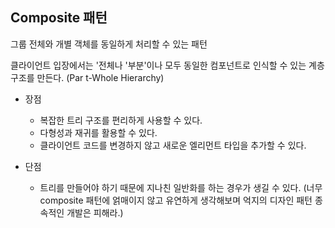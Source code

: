 ## Composite 패턴
그룹 전체와 개별 객체를 동일하게 처리할 수 있는 패턴

클라이언트 입장에서는 '전체나 '부분'이나 모두 동일한 컴포넌트로 인식할 수 있는 계층 구조를 만든다. (Par t-Whole Hierarchy)

* 장점
    * 복잡한 트리 구조를 편리하게 사용할 수 있다.
    * 다형성과 재귀를 활용할 수 있다.
    * 클라이언트 코드를 변경하지 않고 새로운 엘리먼트 타입을 추가할 수 있다.
    
* 단점
    * 트리를 만들어야 하기 때문에 지나친 일반화를 하는 경우가 생길 수 있다.
      (너무 composite 패턴에 얽매이지 않고 유연하게 생각해보며 억지의 디자인 패턴 종속적인 개발은 피해라.)